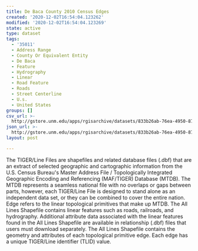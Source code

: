 ```yaml
---
title: De Baca County 2010 Census Edges
created: '2020-12-02T16:54:04.123262'
modified: '2020-12-02T16:54:04.123269'
state: active
type: dataset
tags:
  - '35011'
  - Address Range
  - County Or Equivalent Entity
  - De Baca
  - Feature
  - Hydrography
  - Linear
  - Road Feature
  - Roads
  - Street Centerline
  - U.s.
  - United States
groups: []
csv_url: >-
  http://gstore.unm.edu/apps/rgisarchive/datasets/833b26ab-76ea-4950-87c9-ec5a8c9ba1c1/tl_2010_35011_edges.derived.csv
json_url: >-
  http://gstore.unm.edu/apps/rgisarchive/datasets/833b26ab-76ea-4950-87c9-ec5a8c9ba1c1/tl_2010_35011_edges.derived.json
layout: post

---
```

The TIGER/Line Files are shapefiles and related database files (.dbf) that are an extract of selected geographic and cartographic information from the U.S. Census Bureau's Master Address File / Topologically Integrated Geographic Encoding and Referencing (MAF/TIGER) Database (MTDB).  The MTDB represents a seamless national file with no overlaps or gaps between parts, however, each TIGER/Line File is designed to stand alone as an independent data set, or they can be combined to cover the entire nation.  Edge refers to the linear topological primitives that make up MTDB.  The All Lines Shapefile contains linear features such as roads, railroads, and hydrography.  Additional attribute data associated with the linear features found in the All Lines Shapefile are available in relationship (.dbf) files that users must download separately.  The All Lines Shapefile contains the geometry and attributes of each topological primitive edge.  Each edge has a unique TIGER/Line identifier (TLID) value.  

